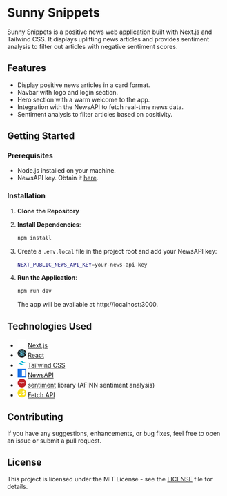 # Sunny Snippets

Sunny Snippets is a positive news web application built with Next.js and Tailwind CSS. It displays uplifting news articles and provides sentiment analysis to filter out articles with negative sentiment scores.

## Features

- Display positive news articles in a card format.
- Navbar with logo and login section.
- Hero section with a warm welcome to the app.
- Integration with the NewsAPI to fetch real-time news data.
- Sentiment analysis to filter articles based on positivity.

## Getting Started

### Prerequisites

- Node.js installed on your machine.
- NewsAPI key. Obtain it [here](https://newsapi.org/).

### Installation

1. **Clone the Repository**

2. **Install Dependencies**:

   ```bash
   npm install
   ```

3. Create a `.env.local` file in the project root and add your NewsAPI key:

   ```bash
   NEXT_PUBLIC_NEWS_API_KEY=your-news-api-key
   ```

4. **Run the Application**:

   ```bash
   npm run dev
   ```

   The app will be available at http://localhost:3000.

## Technologies Used

- <img src="./images/nextjs-logo.png" alt="Next.js Logo" height="20" width="20"/> [Next.js](https://nextjs.org/)
- <img src="./images/react-logo.png" alt="React Logo" height="20" width="20"/> [React](https://reactjs.org/)
- <img src="./images/tailwindcss-logo.png" alt="Tailwind CSS Logo" height="20" width="20"/> [Tailwind CSS](https://tailwindcss.com/)
- <img src="./images/newsapi-logo.png" alt="JS Logo" height="20" width="20"/> [NewsAPI](https://newsapi.org/)
- <img src="./images/npm-logo.png" alt="Sentiment Logo" height="20" width="20"/> [sentiment](https://www.npmjs.com/package/sentiment) library (AFINN sentiment analysis)
- <img src="./images/js-logo.png" alt="JS Logo" height="20" width="20"/> [Fetch API](https://developer.mozilla.org/en-US/docs/Web/API/Fetch_API)

## Contributing

If you have any suggestions, enhancements, or bug fixes, feel free to open an issue or submit a pull request.

## License

This project is licensed under the MIT License - see the [LICENSE](LICENSE) file for details.
